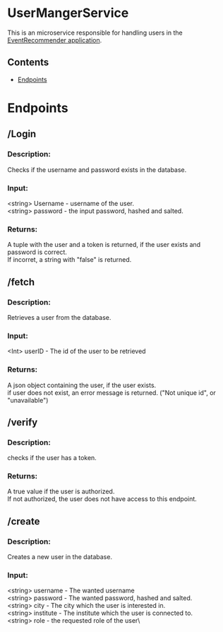# UserMangerService
This is an microservice responsible for handling users in the [EventRecommender application](https://github.com/EventRecommender).

## Contents

- [Endpoints](#endpoints)

# Endpoints

## /Login
### Description:
Checks if the username and password exists in the database. 

### Input:
\<string\> Username - username of the user.\
\<string\> password - the input password, hashed and salted.

### Returns:
A tuple with the user and a token is returned, if the user exists and password is correct.\
If incorret, a string with "false" is returned. 

## /fetch
### Description:
Retrieves a user from the database.

### Input:
\<Int\> userID - The id of the user to be retrieved

### Returns:
A json object containing the user, if the user exists.\
if user does not exist, an error message is returned. ("Not unique id", or "unavailable")

## /verify
### Description:
checks if the user has a token.
### Returns:
A true value if the user is authorized.\
If not authorized, the user does not have access to this endpoint.

## /create
### Description:
Creates a new user in the database.

### Input:
\<string\> username - The wanted username\
\<string\> password - The wanted password, hashed and salted.\
\<string\> city - The city which the user is interested in.\
\<string\> institute - The institute which the user is connected to.\
\<string\> role - the requested role of the user\
